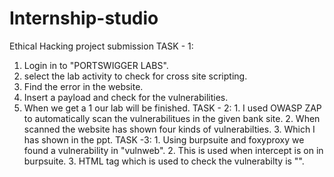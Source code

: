 # Internship-studio
Ethical Hacking project submission
TASK - 1:
   1. Login in to "PORTSWIGGER LABS".
   2. select the lab activity to check for cross site scripting.
   3. Find the error in the website.
   4. Insert a payload and check for the vulnerabilities.
   5. When we get a 1 our lab will be finished.
 TASK - 2:
    1. I used OWASP ZAP to automatically scan the vulnerabilitues in the given bank site.
    2. When scanned the website has shown four kinds of vulnerabilties.
    3. Which I has shown in the ppt.
 TASK -3:
    1. Using burpsuite and foxyproxy we found a vulnerability in "vulnweb".
    2. This is used when intercept is on in burpsuite.
    3. HTML tag which is used to check the vulnerabilty is "<script>alert(1)</script>".
